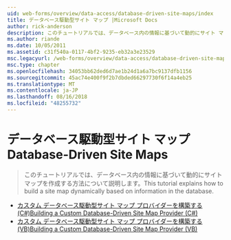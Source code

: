 ```yaml
---
uid: web-forms/overview/data-access/database-driven-site-maps/index
title: データベース駆動型サイト マップ |Microsoft Docs
author: rick-anderson
description: このチュートリアルでは、データベース内の情報に基づいて動的にサイト マップを作成する方法について説明します。
ms.author: riande
ms.date: 10/05/2011
ms.assetid: c31f540a-0117-4bf2-9235-eb32a3e23529
msc.legacyurl: /web-forms/overview/data-access/database-driven-site-maps
msc.type: chapter
ms.openlocfilehash: 34053bb62ded6d7ae1b24d1a6a7bc9137dfb1156
ms.sourcegitcommit: 45ac74e400f9f2b7dbded66297730f6f14a4eb25
ms.translationtype: MT
ms.contentlocale: ja-JP
ms.lasthandoff: 08/16/2018
ms.locfileid: "48255732"
---
```

<a name="database-driven-site-maps"></a><span data-ttu-id="cd037-103">データベース駆動型サイト マップ</span><span class="sxs-lookup"><span data-stu-id="cd037-103">Database-Driven Site Maps</span></span>
====================
> <span data-ttu-id="cd037-104">このチュートリアルでは、データベース内の情報に基づいて動的にサイト マップを作成する方法について説明します。</span><span class="sxs-lookup"><span data-stu-id="cd037-104">This tutorial explains how to build a site map dynamically based on information in the database.</span></span>


- [<span data-ttu-id="cd037-105">カスタム データベース駆動型サイト マップ プロバイダーを構築する (C#)</span><span class="sxs-lookup"><span data-stu-id="cd037-105">Building a Custom Database-Driven Site Map Provider (C#)</span></span>](building-a-custom-database-driven-site-map-provider-cs.md)
- [<span data-ttu-id="cd037-106">カスタム データベース駆動型サイト マップ プロバイダーを構築する (VB)</span><span class="sxs-lookup"><span data-stu-id="cd037-106">Building a Custom Database-Driven Site Map Provider (VB)</span></span>](building-a-custom-database-driven-site-map-provider-vb.md)
